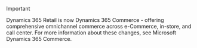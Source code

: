 > [!IMPORTANT]
> Dynamics 365 Retail is now Dynamics 365 Commerce - offering comprehensive omnichannel commerce across e-Commerce, in-store, and call center. For more information about these changes, see Microsoft Dynamics 365 Commerce.
